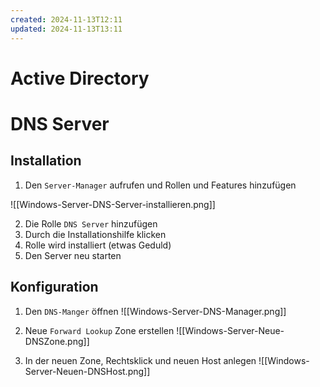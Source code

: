 ```yaml
---
created: 2024-11-13T12:11
updated: 2024-11-13T13:11
---
```

# Active Directory
# DNS Server 
## Installation
1. Den `Server-Manager` aufrufen und Rollen und Features hinzufügen

![[Windows-Server-DNS-Server-installieren.png]]

2. Die Rolle `DNS Server` hinzufügen
3. Durch die Installationshilfe klicken
4. Rolle wird installiert (etwas Geduld) 
5. Den Server neu starten

## Konfiguration
1. Den `DNS-Manger` öffnen
![[Windows-Server-DNS-Manager.png]]
2. Neue `Forward Lookup` Zone erstellen
![[Windows-Server-Neue-DNSZone.png]]

3. In der neuen Zone, Rechtsklick und neuen Host anlegen
![[Windows-Server-Neuen-DNSHost.png]]
